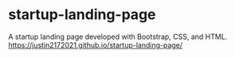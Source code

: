# startup-landing-page
A startup landing page developed with Bootstrap, CSS, and HTML.
https://justin2172021.github.io/startup-landing-page/
